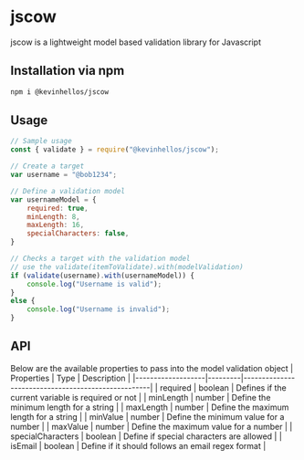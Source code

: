# jscow
jscow is a lightweight model based validation library for Javascript

## Installation via npm
```sh
npm i @kevinhellos/jscow
```

## Usage
```js
// Sample usage
const { validate } = require("@kevinhellos/jscow");

// Create a target
var username = "@bob1234";

// Define a validation model
var usernameModel = {
    required: true,
    minLength: 8,
    maxLength: 16,
    specialCharacters: false,
}

// Checks a target with the validation model
// use the validate(itemToValidate).with(modelValidation)
if (validate(username).with(usernameModel)) {
    console.log("Username is valid");
}
else {
    console.log("Username is invalid");
}
```

## API
Below are the available properties to pass into the model validation object
| Properties        | Type    | Description                                        |
|-------------------|---------|----------------------------------------------------|
| required          | boolean | Defines if the current variable is required or not |
| minLength         | number  | Define the minimum length for a string             |
| maxLength         | number  | Define the maximum length for a string             |
| minValue          | number  | Define the minimum value for a number              |
| maxValue          | number  | Define the maximum value for a number              |
| specialCharacters | boolean | Define if special characters are allowed           |
| isEmail           | boolean | Define if it should follows an email regex format  |
